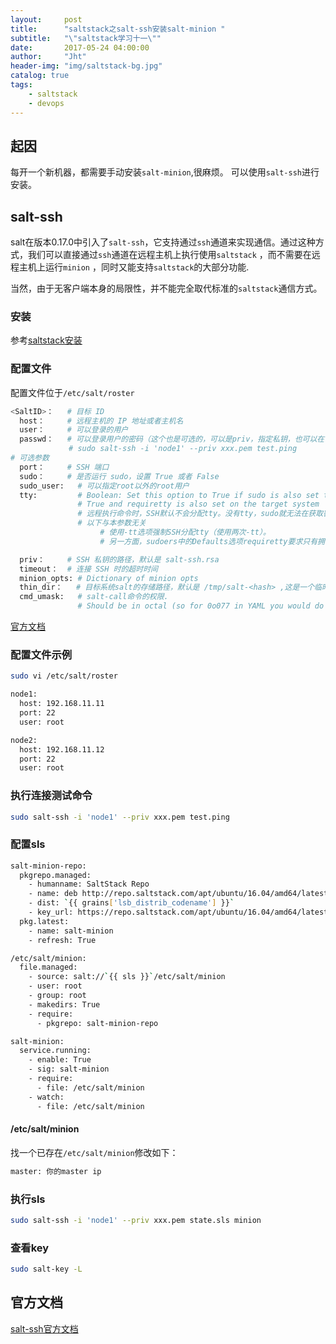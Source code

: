```yaml
---
layout:     post
title:      "saltstack之salt-ssh安装salt-minion "
subtitle:   "\"saltstack学习十一\""
date:       2017-05-24 04:00:00
author:     "Jht"
header-img: "img/saltstack-bg.jpg"
catalog: true
tags:
    - saltstack
    - devops
---
```


## 起因

每开一个新机器，都需要手动安装`salt-minion`,很麻烦。
可以使用`salt-ssh`进行安装。

## salt-ssh

salt在版本0.17.0中引入了`salt-ssh`，它支持通过`ssh`通道来实现通信。通过这种方式，我们可以直接通过`ssh`通道在远程主机上执行使用`saltstack`
，而不需要在远程主机上运行`minion` ，同时又能支持`saltstack`的大部分功能.

当然，由于无客户端本身的局限性，并不能完全取代标准的`saltstack`通信方式。

### 安装

参考[saltstack安装](http://jianghaitao1221.github.io/2016/09/08/saltstack-ubuntu-1th/)

### 配置文件 

配置文件位于`/etc/salt/roster`

```bash
<SaltID>： 	# 目标 ID
  host： 	# 远程主机的 IP 地址或者主机名
  user： 	# 可以登录的用户
  passwd： 	# 可以登录用户的密码（这个也是可选的，可以是priv，指定私钥，也可以在命令行以参数的形式传入）
             # sudo salt-ssh -i 'node1' --priv xxx.pem test.ping
# 可选参数
  port： 	# SSH 端口
  sudo： 	# 是否运行 sudo，设置 True 或者 False
  sudo_user:   # 可以指定root以外的root用户
  tty:         # Boolean: Set this option to True if sudo is also set to
               # True and requiretty is also set on the target system
               # 远程执行命令时，SSH默认不会分配tty。没有tty，sudo就无法在获取密码时关闭回显。
               # 以下与本参数无关
                    # 使用-tt选项强制SSH分配tty（使用两次-tt）。
                    # 另一方面，sudoers中的Defaults选项requiretty要求只有拥有tty的用户才能使用sudo 设置Defaults    requiretty。

  priv： 	# SSH 私钥的路径，默认是 salt-ssh.rsa
  timeout：  # 连接 SSH 时的超时时间
  minion_opts: # Dictionary of minion opts
  thin_dir：   # 目标系统salt的存储路径，默认是 /tmp/salt-<hash> ,这是一个临时的，如果你想永久存储，需要修改它
  cmd_umask:   # salt-call命令的权限. 
               # Should be in octal (so for 0o077 in YAML you would do 0077, or 63)
```

[官方文档](https://docs.saltstack.com/en/latest/topics/ssh/roster.html#ssh-roster)

### 配置文件示例

```bash
sudo vi /etc/salt/roster

node1:
  host: 192.168.11.11
  port: 22
  user: root

node2:
  host: 192.168.11.12
  port: 22
  user: root
```

### 执行连接测试命令

```bash
sudo salt-ssh -i 'node1' --priv xxx.pem test.ping
```

### 配置sls

```bash
salt-minion-repo:
  pkgrepo.managed:
    - humanname: SaltStack Repo
    - name: deb http://repo.saltstack.com/apt/ubuntu/16.04/amd64/latest `{{ grains['lsb_distrib_codename'] }}` main
    - dist: `{{ grains['lsb_distrib_codename'] }}`
    - key_url: https://repo.saltstack.com/apt/ubuntu/16.04/amd64/latest/SALTSTACK-GPG-KEY.pub
  pkg.latest:
    - name: salt-minion
    - refresh: True

/etc/salt/minion:
  file.managed:
    - source: salt://`{{ sls }}`/etc/salt/minion
    - user: root
    - group: root
    - makedirs: True
    - require:
      - pkgrepo: salt-minion-repo

salt-minion:
  service.running:
    - enable: True
    - sig: salt-minion
    - require:
      - file: /etc/salt/minion
    - watch:
      - file: /etc/salt/minion
``` 

#### /etc/salt/minion

找一个已存在`/etc/salt/minion`修改如下：

```bash
master: 你的master ip
```

### 执行sls

```bash
sudo salt-ssh -i 'node1' --priv xxx.pem state.sls minion
```

### 查看key

```bash
sudo salt-key -L
```

## 官方文档

[salt-ssh官方文档](https://docs.saltstack.com/en/latest/topics/ssh/)
